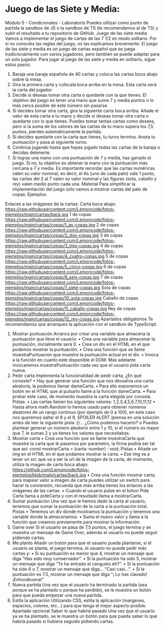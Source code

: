 # **Juego de las Siete y Media**:

Módulo 5 - Condicionales - Laboratorio
Puedes utilizar como punto de partida la sandbox de JS o la sandbox de TS (te recomendamos al de TS) y subir el resultado a tu repositorio de GitHub.
Juego de las siete media
Vamos a implementar el juego de cartas de las 7 1/2 en modo solitario.
Por si no conocéis las reglas del juego, os las explicamos brevemente:
El juego de las siete y media es un juego de cartas español que se juega tradicionalmente con varios jugadores, pero también se puede adaptar para un solo jugador.
Para jugar al juego de las siete y media en solitario, sigue estos pasos:
1.	Baraja una baraja española de 40 cartas y coloca las cartas boca abajo sobre la mesa.
2.	Gira la primera carta y colócala boca arriba en la mesa. Esta carta será la carta del jugador.
3.	Decide si deseas tomar otra carta o quedarte con la que tienes. El objetivo del juego es tener una mano que sume 7 y media puntos o lo más cerca posible de este número sin pasarse.
4.	Si decides tomar otra carta, gira la siguiente carta boca arriba. Añade el valor de esta carta a tu mano y decide si deseas tomar otra carta o quedarte con lo que tienes. Puedes tomar tantas cartas como desees, pero si la suma de los valores de las cartas de tu mano supera los 7,5 puntos, pierdes automáticamente la partida.
5.	Si decides quedarte con la carta que tienes, tu turno termina. Anota tu puntuación y pasa al siguiente turno.
6.	Continúa jugando hasta que hayas jugado todas las cartas de la baraja o decidas detenerte.
7.	Si logras una mano con una puntuación de 7 y media, has ganado el juego. Si no, tu objetivo es obtener la mano con la puntuación más cercana a 7 y media.
Es importante recordar que las cartas numéricas valen su valor nominal, es decir, el As (uno de cada palo) vale 1 punto, las cartas del 2 al 7 valen su valor nominal y las figuras (sota, caballo y rey) valen medio punto cada una.
Material
Para simplificar la implementación del juego sólo vamos a mostrar cartas del palo de copas:
Ejemplos:
 
 
Enlaces a las imágenes de la cartas:
Carta boca abajo:
https://raw.githubusercontent.com/Lemoncode/fotos-ejemplos/main/cartas/back.jpg
1 de copas
https://raw.githubusercontent.com/Lemoncode/fotos-ejemplos/main/cartas/copas/1_as-copas.jpg
2 de copas
https://raw.githubusercontent.com/Lemoncode/fotos-ejemplos/main/cartas/copas/2_dos-copas.jpg
3 de copas
https://raw.githubusercontent.com/Lemoncode/fotos-ejemplos/main/cartas/copas/3_tres-copas.jpg
4 de copas
https://raw.githubusercontent.com/Lemoncode/fotos-ejemplos/main/cartas/copas/4_cuatro-copas.jpg
5 de copas
https://raw.githubusercontent.com/Lemoncode/fotos-ejemplos/main/cartas/copas/5_cinco-copas.jpg
6 de copas
https://raw.githubusercontent.com/Lemoncode/fotos-ejemplos/main/cartas/copas/6_seis-copas.jpg
7 de copas
https://raw.githubusercontent.com/Lemoncode/fotos-ejemplos/main/cartas/copas/7_siete-copas.jpg
Sota de copas
https://raw.githubusercontent.com/Lemoncode/fotos-ejemplos/main/cartas/copas/10_sota-copas.jpg
Caballo de copas
https://raw.githubusercontent.com/Lemoncode/fotos-ejemplos/main/cartas/copas/11_caballo-copas.jpg
Rey de copas
https://raw.githubusercontent.com/Lemoncode/fotos-ejemplos/main/cartas/copas/12_rey-copas.jpg
Apartados obligatorios
Te recomendamos que arranques la aplicación con el sandbox de TypeScript.
1. Mostrar puntuación
Arranca por crear una variable que almacena la puntuación que lleve el usuario:
•	Crea una variable para almacenar la puntuación, inicialmente será 0.
•	Crea un div en el HTML en el que podamos mostrar la puntuación.
•	Crea una función que se llame muestraPuntuacion que muestre la puntuación actual en el div.
•	Invoca a la función en cuanto este disponible el DOM.
Más adelante invocaremos muestraPuntuación cada vez que el usuario pida carta nueva.
2. Pedir carta
Implementa la funcionalidad de pedir carta, ¿En qué consiste?
•	Hay que generar una función que nos devuelva una carta aleatoria, la podemos llamar dameCarta.
•	Para ello exponemos un botón en el HTML que al pulsarlo llame a la función dameCarta.
•	Para probar este caso, de momento muestra la carta elegida por consola.
Pistas:
•	Las cartas tienen los siguientes valores: 1,2,3,4,5,6,7,10,11,12
•	Hasta ahora math.Random lo hemos usado para obtener números aleatores de un rango continuo (por ejemplo de 0 a 100), en este caso nos queremos saltar el 8 y el 9, SPOILER ALERT (piensa en una solución antes de leer la siguiente pista :))... ¿Cómo podemos hacerlo?
o	Puedes plantear generar un número aleatorio entre 1 y 10, si el número es mayor que 7, le sumas 2 y ya tienes los valores que necesitabas.
3. Mostrar carta
•	Crea una función que se llame muestraCarta que muestre la carta que le pasemos por parámetro, la firma podría ser tal que así:
const mostrarCarta = (carta: number) : void;
Pistas
•	Añade un img en el HTML en el que podamos mostrar la carta.
•	Ese img va a tener un src que va a ser la url de la imagen de la carta, de momento, utiliza la imagen de carta boca abajo: https://github.com/Lemoncode/fotos-ejemplos/blob/main/cartas/back.jpg
•	Crea una función mostrar carta, para mapear valor a imagen de carta puedes utilizar un switch para hacer la conversión, recuerda que más arriba tienes los enlaces a las imágenes de las cartas.
•	Cuando el usuario pulse en el bóton Pide Carta llama a pideCarta y con el resultado llama a mostrarCarta.
3. Sumar puntuación
Una vez que le hemos dado la carta al usuario, tenemos que sumar la puntuación de la carta a la puntuación total.
Pistas
•	Tenemos un div donde mostramos la puntuación y tenemos una variable donde la almacenamos.
•	Suma el nuevo valor y llama a la función que creamos previamente para mostrar la información.
4. Game over
Si el usuario se pasa de 7,5 puntos, el juego termina y se muestra un mensaje de Game Over, además el usuario no puede seguir pidiendo cartas.
5. Me planto
Añadir un botón para que el usuario pueda plantarse, si el usuario se planta, el juego termina, el usuario no puede pedir más cartas y:
•	Si su puntuación es menor que 4, mostrar un mensaje que diga "Has sido muy conservador".
•	Si la puntuación ha sido 5, mostrar un mensaje que diga "Te ha entrado el canguelo eh?".
•	Si la puntuación ha sido 6 o 7, mostrar un mensaje que diga... "Casi casi...".
•	Si la puntuación es 7.5, mostrar un mensaje que diga "¡ Lo has clavado! ¡Enhorabuena!"
6. Nueva partida
Una vez que el usuario ha terminado la partida (sea porque se ha plantado o porque ha perdido), se le muestra un botón para que pueda empezar una nueva partida.
7. Estila la aplicación
Utilizando CSS, estila la aplicación (margenes, espacios, colores, etc...) para que tenga el mejor aspecto posible.
Apartado opcional
Saber lo que habría pasado
Una vez que el usuario ya se ha plantado, se le muestra un botón para que pueda saber lo que habría pasado si hubiera seguido pidiendo cartas.

